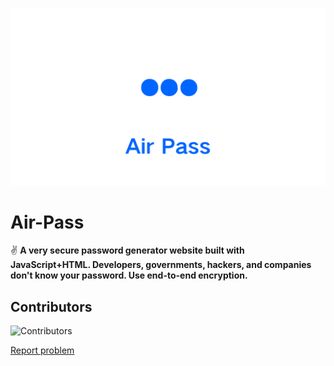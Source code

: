 ![Air Pass Banner](Air_20240709_230536_0000.png)

# Air-Pass

✌ __A very secure password generator website built with JavaScript+HTML. Developers, governments, hackers, and companies don't know your password. Use end-to-end encryption.__

## Contributors

![Contributors](https://opencollective.com/Air-Pass/contributors.svg?width=890&button=false)

[Report problem](mailto:devhuang000@outlook.com) 
